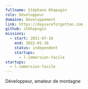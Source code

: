 ```yaml
---
fullname: Stéphane Khapugin
role: Développeur
domaine: Développement
link: https://daysareforgotten.com
github: stkhapugin
missions:
  - start: 2021-07-16
    end: 2022-01-16
    status: independent
    startups:
      - l-immersion-facile
startups:
  - l-immersion-facile
---
```

Développeur, amateur de montagne